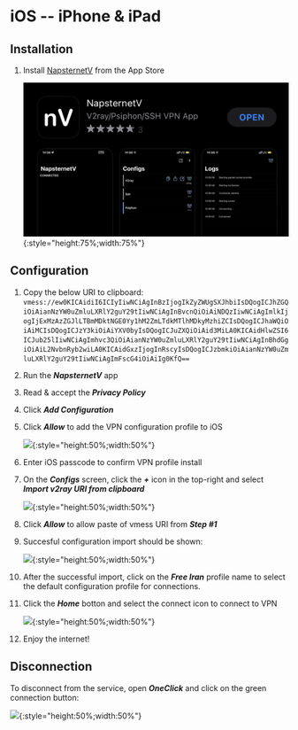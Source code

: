 # iOS -- iPhone & iPad

## Installation

1. Install [NapsternetV](https://apps.apple.com/us/app/napsternetv/id1629465476) from the App Store

    ![](images/ios/napsternetv-app.png){:style="height:75%;width:75%"}

## Configuration
1. Copy the below URI to clipboard:
   ```vmess://ew0KICAidiI6ICIyIiwNCiAgInBzIjogIkZyZWUgSXJhbiIsDQogICJhZGQiOiAianNzYW0uZmluLXRlY2guY29tIiwNCiAgInBvcnQiOiAiNDQzIiwNCiAgImlkIjogIjExMzAzZGJlLTBmMDktNGE0Yy1hM2ZmLTdkMTlhMDkyMzhiZCIsDQogICJhaWQiOiAiMCIsDQogICJzY3kiOiAiYXV0byIsDQogICJuZXQiOiAid3MiLA0KICAidHlwZSI6ICJub25lIiwNCiAgImhvc3QiOiAianNzYW0uZmluLXRlY2guY29tIiwNCiAgInBhdGgiOiAiL2NvbnRyb2wiLA0KICAidGxzIjogInRscyIsDQogICJzbmkiOiAianNzYW0uZmluLXRlY2guY29tIiwNCiAgImFscG4iOiAiIg0KfQ==```
2. Run the ***NapsternetV*** app
3. Read & accept the ***Privacy Policy***
4. Click ***Add Configuration***
5. Click ***Allow*** to add the VPN configuration profile to iOS
   
   ![](images/ios/napsternetv-vpn.png){:style="height:50%;width:50%"}

6. Enter iOS passcode to confirm VPN profile install
7. On the ***Configs*** screen, click the ***+*** icon in the top-right and select ***Import v2ray URI from clipboard***

    ![](images/ios/napsternetv-import.png){:style="height:50%;width:50%"}

8. Click ***Allow*** to allow paste of vmess URI from ***Step #1***
9. Succesful configuration import should be shown:

    ![](images/ios/napsternetv-imported.png){:style="height:50%;width:50%"}

10. After the successful import, click on the ***Free Iran*** profile name to select the default configuration profile for connections.

11. Click the ***Home*** botton and select the connect icon to connect to VPN

    ![](images/ios/napsternetv-con.png){:style="height:50%;width:50%"}

12. Enjoy the internet!

## Disconnection

To disconnect from the service, open ***OneClick*** and click on the green connection button:

![](images/ios/napsternetv-dc.png){:style="height:50%;width:50%"}